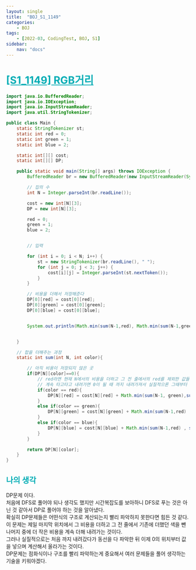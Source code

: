 ```yaml
---
layout: single
title:  "BOJ_S1_1149"
categories: 
    - BOJ
tags: 
    - [2022-03, CodingTest, BOJ, S1]
sidebar:
    nav: "docs"
---
```


# <b><a style="color:#00adb5" href="https://www.acmicpc.net/problem/1149" target=_blank>[S1_1149] RGB거리</a></b>

```java
import java.io.BufferedReader;
import java.io.IOException;
import java.io.InputStreamReader;
import java.util.StringTokenizer;

public class Main {
    static StringTokenizer st;
    static int red = 0;
    static int green = 1;
    static int blue = 2;

    static int[][] cost;
    static int[][] DP;

    public static void main(String[] args) throws IOException {
        BufferedReader br = new BufferedReader(new InputStreamReader(System.in));

        // 집의 수
        int N = Integer.parseInt(br.readLine());

        cost = new int[N][3];
        DP = new int[N][3];

        red = 0;
        green = 1;
        blue = 2;


        // 입력

        for (int i = 0; i < N; i++) {
            st = new StringTokenizer(br.readLine(), " ");
            for (int j = 0; j < 3; j++) {
                cost[i][j] = Integer.parseInt(st.nextToken());
            }
        }

        // 비용을 더해서 저장해준다
        DP[0][red] = cost[0][red];
        DP[0][green] = cost[0][green];
        DP[0][blue] = cost[0][blue];


        System.out.println(Math.min(sum(N-1,red), Math.min(sum(N-1,green), sum(N-1,blue))));


    }

    // 합을 더해주는 과정
    static int sum(int N, int color){

        // 아직 비용이 저장되지 않은 곳
        if(DP[N][color]==0){
            // red라면 현재 N에서의 비용을 더하고 그 전 줄에서의 red를 제외한 값들 중 작은 값을 더 해준다. -> 반복
            // 계속 타고타고 내려가면 0이 될 때 까지 내려가져서 실질적으론 그때부터 반대로 계산해서 올라와진다.
            if(color == red){
                DP[N][red] = cost[N][red] + Math.min(sum(N-1, green),sum(N-1,blue));
            }
            else if(color == green){
                DP[N][green] = cost[N][green] + Math.min(sum(N-1,red) , sum(N-1,blue));
            }
            else if(color == blue){
                DP[N][blue] = cost[N][blue] + Math.min(sum(N-1,red) , sum(N-1,green));
            }
        }

        return DP[N][color];
    }
}
```

## <b><a style="color:#00adb5">나의 생각</a></b>
DP문제 이다.<br>
처음에 DFS로 풀어야 되나 생각도 했지만 시간복잡도를 보아하니 DFS로 푸는 것은 아닌 것 같아서 DP로 풀어야 하는 것을 알아냈다.<br>
확실히 DP문제들은 어떤식의 구조로 계산되는지 빨리 파악하지 못한다면 힘든 것 같다.<br>
이 문제는 제일 마지막 위치에서 그 비용을 더하고 그 전 줄에서 기존에 더했던 색을 뺀 나머지 중에 더 작은 비용을 계속 더해 내려가는 것이다.<br>
그러나 실질적으로는 처음 까지 내려갔다가 동선을 다 파악한 뒤 이제 0의 위치부터 값을 넣으며 계산해서 올라가는 것이다.<br>
DP문제는 점화식이나 구조를 빨리 파악하는게 중요해서 여러 문제들을 풀어 생각하는 기술을 키워야겠다.